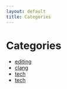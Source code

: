 ```yaml
---
layout: default
title: Categories
---
```


<div class="post">
	<h1 class="pageTitle">Categories</h1>
	<ul>
		<li><a href="./editing">editing</a></li>
		<li><a href="./clang">clang</a></li>
		<li><a href="./tech">tech</a></li>		
		<li><a href="./hahaha">tech</a></li>
	</ul>
</div>
